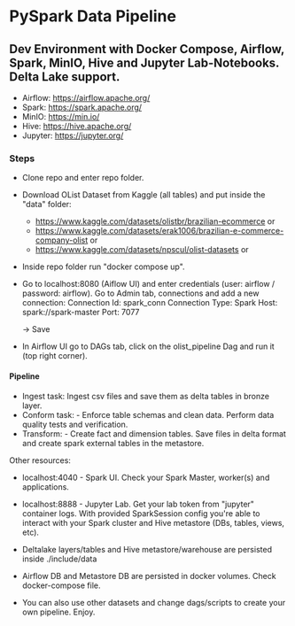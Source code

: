 # PySpark Data Pipeline 
## Dev Environment with Docker Compose, Airflow, Spark, MinIO, Hive and Jupyter Lab-Notebooks. Delta Lake support.

- Airflow: https://airflow.apache.org/
- Spark: https://spark.apache.org/
- MinIO: https://min.io/
- Hive: https://hive.apache.org/
- Jupyter: https://jupyter.org/

### Steps

- Clone repo and enter repo folder.
- Download OList Dataset from Kaggle (all tables) and put inside the "data" folder: 
    - https://www.kaggle.com/datasets/olistbr/brazilian-ecommerce or
    - https://www.kaggle.com/datasets/erak1006/brazilian-e-commerce-company-olist or
    - https://www.kaggle.com/datasets/npscul/olist-datasets or
- Inside repo folder run "docker compose up".
- Go to localhost:8080 (Aiflow UI) and enter credentials (user: airflow / password: airflow). Go to Admin tab, connections and add a new connection:
    Connection Id: spark_conn
    Connection Type: Spark
    Host: spark://spark-master
    Port: 7077

    -> Save

- In Airflow UI go to DAGs tab, click on the olist_pipeline Dag and run it (top right corner).

#### Pipeline 
- Ingest task: Ingest csv files and save them as delta tables in bronze layer.
- Conform task: - Enforce table schemas and clean data. Perform data quality tests and verification.
- Transform: - Create fact and dimension tables. Save files in delta format and create spark external tables in the metastore.

  
Other resources:
- localhost:4040 - Spark UI. Check your Spark Master, worker(s) and applications.
- localhost:8888 - Jupyter Lab. Get your lab token from "jupyter" container logs. With provided SparkSession config you're able to interact with your Spark cluster and Hive metastore (DBs, tables, views, etc). 
- Deltalake layers/tables and Hive metastore/warehouse are persisted inside ./include/data
- Airflow DB and Metastore DB are persisted in docker volumes. Check docker-compose file.

- You can also use other datasets and change dags/scripts to create your own pipeline. Enjoy.


